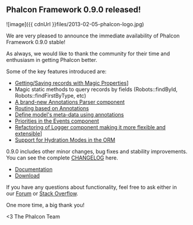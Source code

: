 ## Phalcon Framework 0.9.0 released!

![image]({{ cdnUrl }}files/2013-02-05-phalcon-logo.jpg)

We are very pleased to announce the immediate availability of Phalcon Framework 0.9.0 stable!

As always, we would like to thank the community for their time and enthusiasm in getting Phalcon better.

Some of the key features introduced are:

- [Getting/Saving records with Magic Properties](https://docs.phalconphp.com/en/latest/reference/models.html#storing-related-records)]
- Magic static methods to query records by fields (Robots::findById, Robots::findFirstByType, etc)
- [A brand-new Annotations Parser component](https://docs.phalconphp.com/en/latest/reference/annotations.html)
- [Routing based on Annotations](https://docs.phalconphp.com/en/latest/reference/routing.html#annotations-router)
- [Define model's meta-data using annotations](https://docs.phalconphp.com/en/latest/reference/models.html#annotations-strategy)
- [Priorities in the Events component](https://docs.phalconphp.com/en/latest/reference/events.html#listener-priorities)
- [Refactoring of Logger component making it more flexible and extensible](https://docs.phalconphp.com/en/latest/reference/logging.html)]
- [Support for Hydration Modes in the ORM](https://docs.phalconphp.com/en/latest/reference/models.html#hydration-modes)

0.9.0 includes other minor changes, bug fixes and stability improvements. You can see the complete [CHANGELOG](https://github.com/phalcon/cphalcon/blob/0.9.0/CHANGELOG) here.

- [Documentation](https://docs.phalconphp.com/en/latest/)
- [Download](https://phalconphp.com/download)

If you have any questions about functionality, feel free to ask either in our [Forum](https://forum.phalconphp.com/) or [Stack Overflow](http://stackoverflow.com/questions/tagged/phalcon).

One more time, a big thank you!


<3 The Phalcon Team
